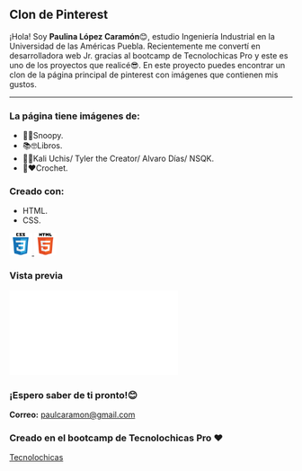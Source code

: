 ## Clon de Pinterest 
¡Hola! Soy **Paulina López Caramón**😊, estudio Ingeniería Industrial en la Universidad de las Américas Puebla. Recientemente me convertí en desarrolladora web Jr. gracias al bootcamp de Tecnolochicas Pro y este es uno de los proyectos que realicé😎. En este proyecto puedes encontrar un clon de la página principal de pinterest con imágenes que contienen mis gustos. 
______
### La página tiene imágenes de:

- 🐶💟Snoopy.
- 📚🤓Libros.
- 🎵🎶Kali Uchis/ Tyler the Creator/ Alvaro Días/ NSQK.
- 🧶♥️Crochet.

### Creado con:
- HTML.
- CSS.

<a href="https://www.w3schools.com/css/" target="_blank"> <img src="https://raw.githubusercontent.com/devicons/devicon/master/icons/css3/css3-original-wordmark.svg" alt="css3" width="40" height="40"/> </a>
    <a href="https://www.w3.org/html/" target="_blank"> <img src="https://raw.githubusercontent.com/devicons/devicon/master/icons/html5/html5-original-wordmark.svg" alt="html5" width="40" height="40"/> </a>



### Vista previa
![Proyecto](assets/sspinterestclon.p)

### ¡Espero saber de ti pronto!😊
**Correo:**
[paulcaramon@gmail.com](mailto:paulcaramon@gmail.com)

### Creado en el bootcamp de Tecnolochicas Pro ♥️
[Tecnolochicas](https://tecnolochicas.mx)
